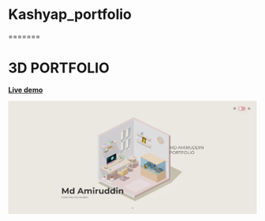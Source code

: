 
# Kashyap_portfolio
=======

# 3D PORTFOLIO

**[Live demo](https://mdamiruddin-3dportfolio.vercel.app)**

<!-- This is the title of the portfolio README file -->

![Home page screenshot](public/social/screenshot.png?raw=true "Home page screenshot")

<!-- This line adds an image to the README file. The image is taken from the path 'public/social/screenshot.png'. 
The '?raw=true' part ensures that the image is displayed correctly. The 'Home page screenshot' is the alt text for the image, which appears if the image cannot be displayed. -->


